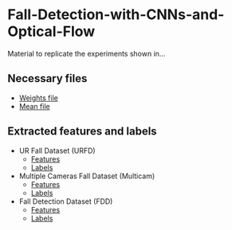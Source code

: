 # Fall-Detection-with-CNNs-and-Optical-Flow

Material to replicate the experiments shown in...

## Necessary files

* [Weights file](https://drive.google.com/file/d/0B4i3D0pfGJjYNWxYTVUtNGtRcUE/view?usp=sharing)
* [Mean file](https://drive.google.com/file/d/0B4i3D0pfGJjYTllxc0d2NGUyc28/view?usp=sharing)

## Extracted features and labels

* UR Fall Dataset (URFD)
  * [Features]()
  * [Labels]()
* Multiple Cameras Fall Dataset (Multicam)
  * [Features]()
  * [Labels]()
* Fall Detection Dataset (FDD)
  * [Features](https://drive.google.com/file/d/0B4i3D0pfGJjYSXN6aW82MjhtSkE/view?usp=sharing)
  * [Labels](https://drive.google.com/file/d/0B4i3D0pfGJjYdTE4R2tYdHhLOXc/view?usp=sharing)
